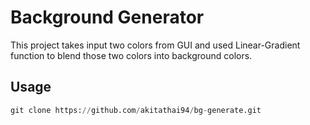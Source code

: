 # Background Generator

This project takes input two colors from GUI and used Linear-Gradient function to blend those two colors into background colors. 

## Usage

```python
git clone https://github.com/akitathai94/bg-generate.git
```
